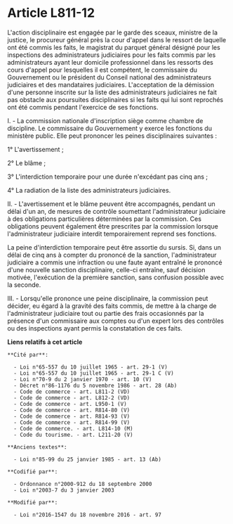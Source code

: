 # Article L811-12

L'action disciplinaire est engagée par le garde des sceaux, ministre de la justice, le procureur général près la cour d'appel
dans le ressort de laquelle ont été commis les faits, le magistrat du parquet général désigné pour les inspections des
administrateurs judiciaires pour les faits commis par les administrateurs ayant leur domicile professionnel dans les ressorts
des cours d'appel pour lesquelles il est compétent, le commissaire du Gouvernement ou le président du Conseil national des
administrateurs judiciaires et des mandataires judiciaires. L'acceptation de la démission d'une personne inscrite sur la
liste des administrateurs judiciaires ne fait pas obstacle aux poursuites disciplinaires si les faits qui lui sont reprochés
ont été commis pendant l'exercice de ses fonctions. 

I. - La commission nationale d'inscription siège comme chambre de discipline. Le commissaire du Gouvernement y exerce les
fonctions du ministère public. Elle peut prononcer les peines disciplinaires suivantes :

1° L'avertissement ;

2° Le blâme ;

3° L'interdiction temporaire pour une durée n'excédant pas cinq ans ;

4° La radiation de la liste des administrateurs judiciaires.

II. - L'avertissement et le blâme peuvent être accompagnés, pendant un délai d'un an, de mesures de contrôle soumettant
l'administrateur judiciaire à des obligations particulières déterminées par la commission. Ces obligations peuvent également
être prescrites par la commission lorsque l'administrateur judiciaire interdit temporairement reprend ses fonctions.

La peine d'interdiction temporaire peut être assortie du sursis. Si, dans un délai de cinq ans à compter du prononcé de la
sanction, l'administrateur judiciaire a commis une infraction ou une faute ayant entraîné le prononcé d'une nouvelle sanction
disciplinaire, celle-ci entraîne, sauf décision motivée, l'exécution de la première sanction, sans confusion possible avec la
seconde. 

III. - Lorsqu'elle prononce une peine disciplinaire, la commission peut décider, eu égard à la gravité des faits commis, de
mettre à la charge de l'administrateur judiciaire tout ou partie des frais occasionnés par la présence d'un commissaire aux
comptes ou d'un expert lors des contrôles ou des inspections ayant permis la constatation de ces faits.

**Liens relatifs à cet article**

	**Cité par**:

	  - Loi n°65-557 du 10 juillet 1965 - art. 29-1 (V)
	  - Loi n°65-557 du 10 juillet 1965 - art. 29-1 C (V)
	  - Loi n°70-9 du 2 janvier 1970 - art. 10 (V)
	  - Décret n°86-1176 du 5 novembre 1986 - art. 28 (Ab)
	  - Code de commerce - art. L811-2 (VD)
	  - Code de commerce - art. L812-2 (VD)
	  - Code de commerce - art. L950-1 (V)
	  - Code de commerce - art. R814-80 (V)
	  - Code de commerce - art. R814-93 (V)
	  - Code de commerce - art. R814-99 (V)
	  - Code de commerce. - art. L814-10 (M)
	  - Code du tourisme. - art. L211-20 (V)

	**Anciens textes**:

	  - Loi n°85-99 du 25 janvier 1985 - art. 13 (Ab)

	**Codifié par**:

	  - Ordonnance n°2000-912 du 18 septembre 2000
	  - Loi n°2003-7 du 3 janvier 2003

	**Modifié par**:

	  - Loi n°2016-1547 du 18 novembre 2016 - art. 97
